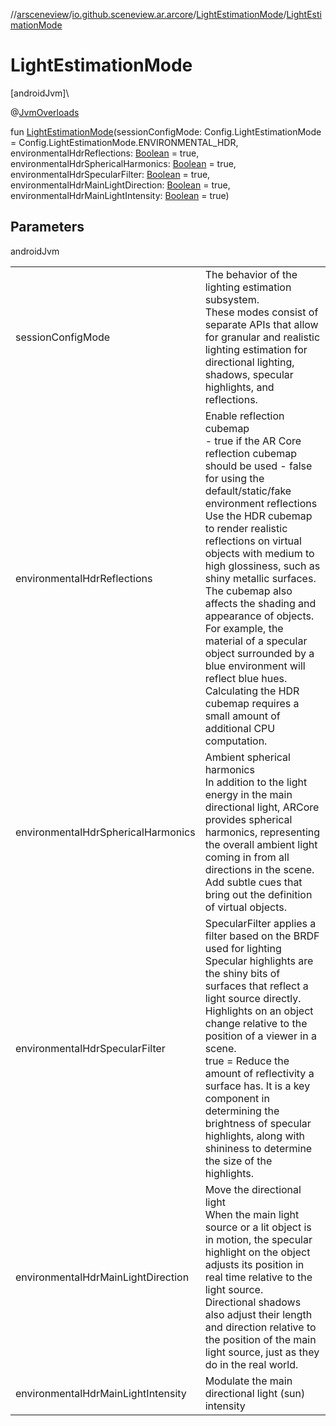 //[arsceneview](../../../index.md)/[io.github.sceneview.ar.arcore](../index.md)/[LightEstimationMode](index.md)/[LightEstimationMode](-light-estimation-mode.md)

# LightEstimationMode

[androidJvm]\

@[JvmOverloads](https://kotlinlang.org/api/latest/jvm/stdlib/kotlin.jvm/-jvm-overloads/index.html)

fun [LightEstimationMode](-light-estimation-mode.md)(sessionConfigMode: Config.LightEstimationMode = Config.LightEstimationMode.ENVIRONMENTAL_HDR, environmentalHdrReflections: [Boolean](https://kotlinlang.org/api/latest/jvm/stdlib/kotlin/-boolean/index.html) = true, environmentalHdrSphericalHarmonics: [Boolean](https://kotlinlang.org/api/latest/jvm/stdlib/kotlin/-boolean/index.html) = true, environmentalHdrSpecularFilter: [Boolean](https://kotlinlang.org/api/latest/jvm/stdlib/kotlin/-boolean/index.html) = true, environmentalHdrMainLightDirection: [Boolean](https://kotlinlang.org/api/latest/jvm/stdlib/kotlin/-boolean/index.html) = true, environmentalHdrMainLightIntensity: [Boolean](https://kotlinlang.org/api/latest/jvm/stdlib/kotlin/-boolean/index.html) = true)

## Parameters

androidJvm

| | |
|---|---|
| sessionConfigMode |  The behavior of the lighting estimation subsystem.<br>These modes consist of separate APIs that allow for granular and realistic lighting estimation for directional lighting, shadows, specular highlights, and reflections. |
| environmentalHdrReflections |  Enable reflection cubemap<br>-     true if the AR Core reflection cubemap should be used -     false for using the default/static/fake environment reflections<br>Use the HDR cubemap to render realistic reflections on virtual objects with medium to high glossiness, such as shiny metallic surfaces. The cubemap also affects the shading and appearance of objects. For example, the material of a specular object surrounded by a blue environment will reflect blue hues. Calculating the HDR cubemap requires a small amount of additional CPU computation. |
| environmentalHdrSphericalHarmonics |  Ambient spherical harmonics<br>In addition to the light energy in the main directional light, ARCore provides spherical harmonics, representing the overall ambient light coming in from all directions in the scene. Add subtle cues that bring out the definition of virtual objects. |
| environmentalHdrSpecularFilter |  SpecularFilter applies a filter based on the BRDF<br>used for lighting<br>Specular highlights are the shiny bits of surfaces that reflect a light source directly. Highlights on an object change relative to the position of a viewer in a scene.<br>true = Reduce the amount of reflectivity a surface has. It is a key component in determining the brightness of specular highlights, along with shininess to determine the size of the highlights. |
| environmentalHdrMainLightDirection |  Move the directional light<br>When the main light source or a lit object is in motion, the specular highlight on the object adjusts its position in real time relative to the light source.<br>Directional shadows also adjust their length and direction relative to the position of the main light source, just as they do in the real world. |
| environmentalHdrMainLightIntensity |  Modulate the main directional light (sun) intensity |
